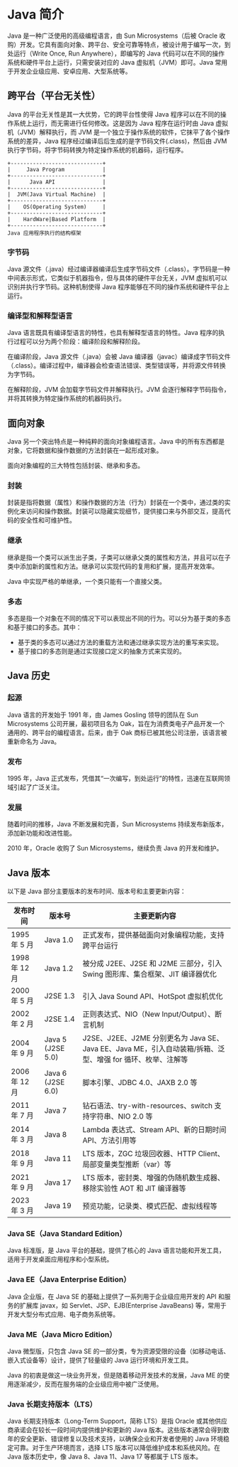 # Java 简介

Java 是一种广泛使用的高级编程语言，由 Sun Microsystems（后被 Oracle 收购）开发。它具有面向对象、跨平台、安全可靠等特点，被设计用于编写一次，到处运行（Write Once, Run Anywhere），即编写的 Java 代码可以在不同的操作系统和硬件平台上运行，只需安装对应的 Java 虚拟机（JVM）即可。Java 常用于开发企业级应用、安卓应用、大型系统等。

## 跨平台（平台无关性）

Java 的平台无关性是其一大优势，它的跨平台性使得 Java 程序可以在不同的操作系统上运行，而无需进行任何修改。这是因为 Java 程序在运行时由 Java 虚拟机（JVM）解释执行，而 JVM 是一个独立于操作系统的软件，它抹平了各个操作系统的差异，Java 程序经过编译后后生成的是字节码文件(.class)，然后由 JVM 执行字节码，将字节码转换为特定操作系统的机器码，运行程序。

```
+-----------------------------+
|     Java Program            |
+-----------------------------+
|      Java API               |
+-----------------------------+
|  JVM(Java Virtual Machine)  |
+-----------------------------+
|    OS(Operating System)     |
+-----------------------------+
|    HardWare|Based Platform  |
+-----------------------------+
Java 应用程序执行的结构框架
```

### 字节码

Java 源文件（.java）经过编译器编译后生成字节码文件（.class）。字节码是一种中间表示形式，它类似于机器指令，但与具体的硬件平台无关，JVM 虚拟机可以识别并执行字节码。这种机制使得 Java 程序能够在不同的操作系统和硬件平台上运行。

### 编译型和解释型语言

Java 语言既具有编译型语言的特性，也具有解释型语言的特性。Java 程序的执行过程可以分为两个阶段：编译阶段和解释阶段。

在编译阶段，Java 源文件（.java）会被 Java 编译器（javac）编译成字节码文件（.class）。编译过程中，编译器会检查语法错误、类型错误等，并将源文件转换为字节码。

在解释阶段，JVM 会加载字节码文件并解释执行。JVM 会逐行解释字节码指令，并将其转换为特定操作系统的机器码执行。

## 面向对象

Java 另一个突出特点是一种纯粹的面向对象编程语言。Java 中的所有东西都是对象，它将数据和操作数据的方法封装在一起形成对象。

面向对象编程的三大特性包括封装、继承和多态。

### 封装

封装是指将数据（属性）和操作数据的方法（行为）封装在一个类中，通过类的实例化来访问和操作数据。封装可以隐藏实现细节，提供接口来与外部交互，提高代码的安全性和可维护性。

### 继承

继承是指一个类可以派生出子类，子类可以继承父类的属性和方法，并且可以在子类中添加新的属性和方法。继承可以实现代码的复用和扩展，提高开发效率。

Java 中实现严格的单继承，一个类只能有一个直接父类。

### 多态

多态是指一个对象在不同的情况下可以表现出不同的行为。可以分为基于类的多态和基于接口的多态。其中：

- 基于类的多态可以通过方法的重载方法和通过继承实现方法的重写来实现。
- 基于接口的多态则是通过实现接口定义的抽象方式来实现的。

## Java 历史

### 起源

Java 语言的开发始于 1991 年，由 James Gosling 领导的团队在 Sun Microsystems 公司开展，最初项目名为 Oak，旨在为消费类电子产品开发一个通用的、跨平台的编程语言。后来，由于 Oak 商标已被其他公司注册，该语言被重新命名为 Java。

### 发布

1995 年，Java 正式发布，凭借其“一次编写，到处运行”的特性，迅速在互联网领域引起了广泛关注。

### 发展

随着时间的推移，Java 不断发展和完善，Sun Microsystems 持续发布新版本，添加新功能和改进性能。

2010 年，Oracle 收购了 Sun Microsystems，继续负责 Java 的开发和维护。

## Java 版本

以下是 Java 部分主要版本的发布时间、版本号和主要更新内容：

| 发布时间      | 版本号            | 主要更新内容                                                                                                |
| ------------- | ----------------- | ----------------------------------------------------------------------------------------------------------- |
| 1995 年 5 月  | Java 1.0          | 正式发布，提供基础面向对象编程功能，支持跨平台运行                                                          |
| 1998 年 12 月 | Java 1.2          | 被分成 J2EE、J2SE 和 J2ME 三部分，引入 Swing 图形库、集合框架、JIT 编译器优化                               |
| 2000 年 5 月  | J2SE 1.3          | 引入 Java Sound API、HotSpot 虚拟机优化                                                                     |
| 2002 年 2 月  | J2SE 1.4          | 正则表达式、NIO（New Input/Output）、断言机制                                                               |
| 2004 年 9 月  | Java 5 (J2SE 5.0) | J2SE、J2EE、J2ME 分别更名为 Java SE、Java EE、Java ME，引入自动装箱/拆箱、泛型、增强 for 循环、枚举、注解等 |
| 2006 年 12 月 | Java 6 (J2SE 6.0) | 脚本引擎、JDBC 4.0、JAXB 2.0 等                                                                             |
| 2011 年 7 月  | Java 7            | 钻石语法、try-with-resources、switch 支持字符串、NIO 2.0 等                                                 |
| 2014 年 3 月  | Java 8            | Lambda 表达式、Stream API、新的日期时间 API、方法引用等                                                     |
| 2018 年 9 月  | Java 11           | LTS 版本，ZGC 垃圾回收器、HTTP Client、局部变量类型推断（var）等                                            |
| 2021 年 9 月  | Java 17           | LTS 版本，密封类、增强的伪随机数生成器、移除实验性 AOT 和 JIT 编译器等                                      |
| 2023 年 3 月  | Java 19           | 预览功能，记录类、模式匹配、虚拟线程等                                                                      |

### Java SE（Java Standard Edition）

Java 标准版，是 Java 平台的基础，提供了核心的 Java 语言功能和开发工具，适用于开发桌面应用程序和小型系统。

### Java EE（Java Enterprise Edition）

Java 企业版，在 Java SE 的基础上提供了一系列用于企业级应用开发的 API 和服务的扩展库 javax，如 Servlet、JSP、EJB(Enterprise JavaBeans) 等，常用于开发大型分布式应用、电子商务系统等。

### Java ME（Java Micro Edition）

Java 微型版，只包含 Java SE 的一部分类，专为资源受限的设备（如移动电话、嵌入式设备等）设计，提供了轻量级的 Java 运行环境和开发工具。

Java 的初衷是做这一块业务开发，但是随着移动开发技术的发展，Java ME 的使用逐渐减少，反而在服务端的企业级应用中被广泛使用。

### Java 长期支持版本（LTS）

Java 长期支持版本（Long-Term Support，简称 LTS）是指 Oracle 或其他供应商承诺会在较长一段时间内提供维护和更新的 Java 版本。这些版本通常会得到数年的安全更新、错误修复以及技术支持，以确保企业和开发者使用的 Java 环境稳定可靠。对于生产环境而言，选择 LTS 版本可以降低维护成本和系统风险。在 Java 版本历史中，像 Java 8、Java 11、Java 17 等都属于 LTS 版本。

